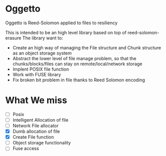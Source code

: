 # Oggetto
Oggetto is Reed-Solomon applied to files to resiliency


This is intended to be an high level library based on top of reed-solomon-erasure
The library want to:

- Create an high way of managing the File structure and Chunk structure as an object storage system
- Abstract the lower level of file manage problem, so that the chunks/blocks/files can stay on remote/local/network storage
- Implent POSIX file function
- Work with FUSE library
- Fix broken bit problem in file thanks to Reed Solomon encoding


# What We miss

- [ ] Posix
- [ ] Intelligent Allocation of file
- [ ] Network File allocator
- [X] Dumb allocation of file
- [X] Create File function
- [ ] Object storage functionality
- [ ] Fuse access